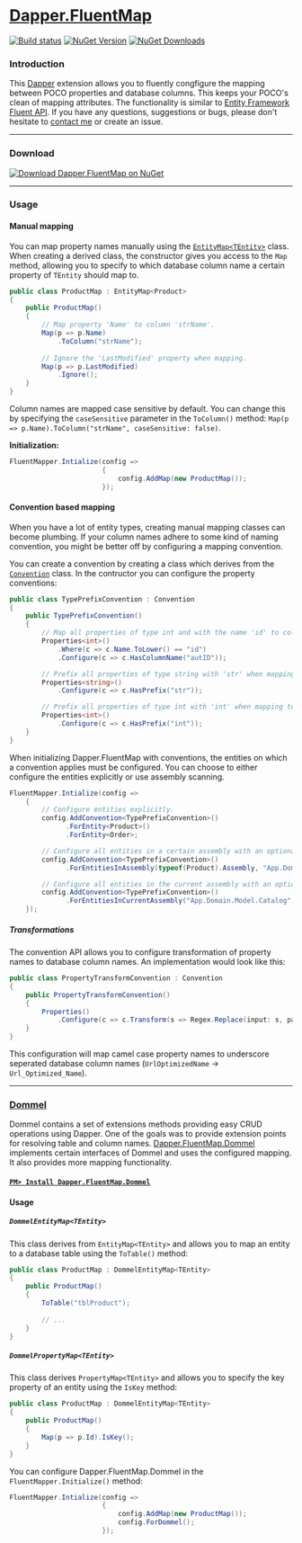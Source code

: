 [Dapper.FluentMap](http://henkmollema.github.io/Dapper-FluentMap)
================

[![Build status](http://img.shields.io/appveyor/ci/henkmollema/dapper-fluentmap.svg?style=flat "AppVeyor build status")](https://ci.appveyor.com/project/henkmollema/dapper-fluentmap)   [![NuGet Version](http://img.shields.io/nuget/v/Dapper.FluentMap.svg?style=flat)](https://www.nuget.org/packages/Dapper.FluentMap/ "NuGet version")   [![NuGet Downloads](http://img.shields.io/nuget/dt/Dapper.FluentMap.svg?style=flat)](https://www.nuget.org/packages/Dapper.FluentMap/)

### Introduction

This [Dapper](https://github.com/SamSaffron/dapper-dot-net/) extension allows you to fluently congfigure the mapping between POCO properties and database columns. This keeps your POCO's clean of mapping attributes. The functionality is similar to [Entity Framework Fluent API](http://msdn.microsoft.com/nl-nl/data/jj591617.aspx). If you have any questions, suggestions or bugs, please don't hesitate to [contact me](mailto:henkmollema@gmail.com) or create an issue.

<hr>

### Download
[![Download Dapper.FluentMap on NuGet](http://i.imgur.com/Rs483do.png "Download Dapper.FluentMap on NuGet")](https://www.nuget.org/packages/Dapper.FluentMap)

<hr>

### Usage
#### Manual mapping
You can map property names manually using the [`EntityMap<TEntity>`](https://github.com/HenkMollema/Dapper-FluentMap/blob/master/src/Dapper.FluentMap/Mapping/EntityMap.cs) class. When creating a derived class, the constructor gives you access to the `Map` method, allowing you to specify to which database column name a certain property of `TEntity` should map to.
```csharp
public class ProductMap : EntityMap<Product>
{
	public ProductMap()
	{
		// Map property 'Name' to column 'strName'.
		Map(p => p.Name)
			.ToColumn("strName");
			
		// Ignore the 'LastModified' property when mapping.
		Map(p => p.LastModified)
			.Ignore();
	}
}
```

Column names are mapped case sensitive by default. You can change this by specifying the `caseSensitive` parameter in the `ToColumn()` method: `Map(p => p.Name).ToColumn("strName", caseSensitive: false)`.

**Initialization:**
```csharp
FluentMapper.Intialize(config =>
					   {
						   config.AddMap(new ProductMap());
					   });
```

#### Convention based mapping
When you have a lot of entity types, creating manual mapping classes can become plumbing. If your column names adhere to some kind of naming convention, you might be better off by configuring a mapping convention.

You can create a convention by creating a class which derives from the [`Convention`](https://github.com/HenkMollema/Dapper-FluentMap/blob/master/src/Dapper.FluentMap/Conventions/Convention.cs) class. In the contructor you can configure the property conventions:
```csharp
public class TypePrefixConvention : Convention
{
    public TypePrefixConvention()
    {
        // Map all properties of type int and with the name 'id' to column 'autID'.
        Properties<int>()
            .Where(c => c.Name.ToLower() == "id")
            .Configure(c => c.HasColumnName("autID"));

        // Prefix all properties of type string with 'str' when mapping to column names.
        Properties<string>()
            .Configure(c => c.HasPrefix("str"));

        // Prefix all properties of type int with 'int' when mapping to column names.
        Properties<int>()
            .Configure(c => c.HasPrefix("int"));
    }
}
```

When initializing Dapper.FluentMap with conventions, the entities on which a convention applies must be configured. You can choose to either configure the entities explicitly or use assembly scanning.

```csharp
FluentMapper.Intialize(config =>
    {
        // Configure entities explicitly.
        config.AddConvention<TypePrefixConvention>()
              .ForEntity<Product>()
              .ForEntity<Order>;

        // Configure all entities in a certain assembly with an optional namespaces filter.
        config.AddConvention<TypePrefixConvention>()
              .ForEntitiesInAssembly(typeof(Product).Assembly, "App.Domain.Model");

        // Configure all entities in the current assembly with an optional namespaces filter.
        config.AddConvention<TypePrefixConvention>()
              .ForEntitiesInCurrentAssembly("App.Domain.Model.Catalog", "App.Domain.Model.Order");
    });
```

##### Transformations
The convention API allows you to configure transformation of property names to database column names. An implementation would look like this:
```csharp
public class PropertyTransformConvention : Convention
{
    public PropertyTransformConvention()
    {
        Properties()
            .Configure(c => c.Transform(s => Regex.Replace(input: s, pattern: "([A-Z])([A-Z][a-z])|([a-z0-9])([A-Z])", replacement: "$1$3_$2$4")));
    }
}
```

This configuration will map camel case property names to underscore seperated database column names (`UrlOptimizedName` -> `Url_Optimized_Name`).

<hr>

### [Dommel](https://github.com/HenkMollema/Dommel)
Dommel contains a set of extensions methods providing easy CRUD operations using Dapper. One of the goals was to provide extension points for resolving table and column names. [Dapper.FluentMap.Dommel](https://github.com/HenkMollema/Dapper-FluentMap/tree/master/src/Dapper.FluentMap.Dommel) implements certain interfaces of Dommel and uses the configured mapping. It also provides more mapping functionality.

#### [`PM> Install Dapper.FluentMap.Dommel`](https://www.nuget.org/packages/Dapper.FluentMap.Dommel)

#### Usage
##### `DommelEntityMap<TEntity>`
This class derives from `EntityMap<TEntity>` and allows you to map an entity to a database table using the `ToTable()` method:

```csharp
public class ProductMap : DommelEntityMap<TEntity>
{
	public ProductMap()
	{
		ToTable("tblProduct");		
		
		// ...
	}
}
```

##### `DommelPropertyMap<TEntity>`
This class derives `PropertyMap<TEntity>` and allows you to specify the key property of an entity using the `IsKey` method:

```csharp
public class ProductMap : DommelEntityMap<TEntity>
{
	public ProductMap()
	{
		Map(p => p.Id).IsKey();
	}
}
```

You can configure Dapper.FluentMap.Dommel in the `FluentMapper.Initialize()` method:

```csharp
FluentMapper.Intialize(config =>
					   {
						   config.AddMap(new ProductMap());
						   config.ForDommel();
					   });
```
